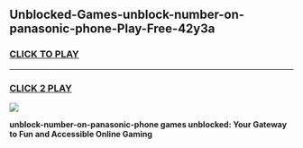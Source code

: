 
## Unblocked-Games-unblock-number-on-panasonic-phone-Play-Free-42y3a
<h3>
<a href="https://premium76.site?title=unblock-number-on-panasonic-phone&ref=18A1">CLICK TO PLAY</a></h3>
<hr>

<h3>
<a href="https://premium76.site?title=unblock-number-on-panasonic-phone&ref=18A1">CLICK 2 PLAY</a>
  
</h3>

<a href="https://premium76.site?title=unblock-number-on-panasonic-phone&ref=18A1"><img src="https://clearcache.store/games.png"></a>


**unblock-number-on-panasonic-phone games unblocked: Your Gateway to Fun and Accessible Online Gaming**
